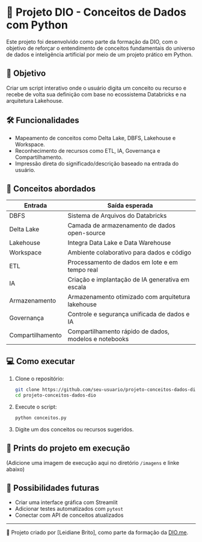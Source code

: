 # 🧠 Projeto DIO - Conceitos de Dados com Python

Este projeto foi desenvolvido como parte da formação da DIO, com o objetivo de reforçar o entendimento de conceitos fundamentais do universo de dados e inteligência artificial por meio de um projeto prático em Python.

## 🎯 Objetivo

Criar um script interativo onde o usuário digita um conceito ou recurso e recebe de volta sua definição com base no ecossistema Databricks e na arquitetura Lakehouse.

## 🛠 Funcionalidades

- Mapeamento de conceitos como Delta Lake, DBFS, Lakehouse e Workspace.
- Reconhecimento de recursos como ETL, IA, Governança e Compartilhamento.
- Impressão direta do significado/descrição baseado na entrada do usuário.

## 📌 Conceitos abordados

| Entrada             | Saída esperada                                                  |
|---------------------|------------------------------------------------------------------|
| DBFS                | Sistema de Arquivos do Databricks                               |
| Delta Lake          | Camada de armazenamento de dados open-source                   |
| Lakehouse           | Integra Data Lake e Data Warehouse                              |
| Workspace           | Ambiente colaborativo para dados e código                      |
| ETL                 | Processamento de dados em lote e em tempo real                  |
| IA                  | Criação e implantação de IA generativa em escala                |
| Armazenamento       | Armazenamento otimizado com arquitetura lakehouse               |
| Governança          | Controle e segurança unificada de dados e IA                    |
| Compartilhamento    | Compartilhamento rápido de dados, modelos e notebooks           |

## 💻 Como executar

1. Clone o repositório:
   ```bash
   git clone https://github.com/seu-usuario/projeto-conceitos-dados-dio.git
   cd projeto-conceitos-dados-dio
   ```

2. Execute o script:
   ```bash
   python conceitos.py
   ```

3. Digite um dos conceitos ou recursos sugeridos.

## 📸 Prints do projeto em execução

(Adicione uma imagem de execução aqui no diretório `/imagens` e linke abaixo)

## 🤖 Possibilidades futuras

- Criar uma interface gráfica com Streamlit
- Adicionar testes automatizados com `pytest`
- Conectar com API de conceitos atualizados

---

📘 Projeto criado por [Leidiane Brito], como parte da formação da [DIO.me](https://dio.me).
